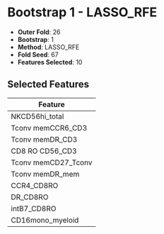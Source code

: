 # Bootstrap 1 - LASSO_RFE

- **Outer Fold**: 26
- **Bootstrap**: 1
- **Method**: LASSO_RFE
- **Fold Seed**: 67
- **Features Selected**: 10

## Selected Features

| Feature |
|---------|
| NKCD56hi_total |
| Tconv memCCR6_CD3 |
| Tconv memDR_CD3 |
| CD8 RO CD56_CD3 |
| Tconv memCD27_Tconv |
| Tconv memDR_mem |
| CCR4_CD8RO |
| DR_CD8RO |
| intB7_CD8RO |
| CD16mono_myeloid |
